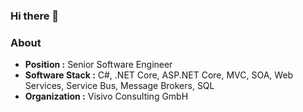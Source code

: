 ### Hi there 👋


### About

-  **Position :** Senior Software Engineer
-  **Software Stack :** C#, .NET Core, ASP.NET Core, MVC, SOA, Web Services, Service Bus, Message Brokers, SQL 
-  **Organization :** Visivo Consulting GmbH

<!--
**kostebudinoski/kostebudinoski** is a ✨ _special_ ✨ repository because its `README.md` (this file) appears on your GitHub profile.

Here are some ideas to get you started:

- 🔭 I’m currently working on ...
- 🌱 I’m currently learning ...
- 👯 I’m looking to collaborate on ...
- 🤔 I’m looking for help with ...
- 💬 Ask me about ...
- 📫 How to reach me: ...
- 😄 Pronouns: ...
- ⚡ Fun fact: ...
-->
